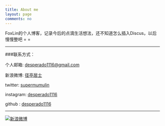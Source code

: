 ```yaml
---
title: About me
layout: page
comments: no
---
```


FoxLin的个人博客，记录今后的点滴生活想法，还不知道怎么插入Discus，以后慢慢整吧 = =

----

###联系方式：        

个人邮箱: [desperado1116@gmail.com](desperado1116@gmail.com)     

新浪微博: [径亭居士](http://weibo.com/u/2947281683/)   

twitter: [supermumulin](https://twitter.com/supermumulin)

instagram: [desperado1116](https://www.instagram.com/desperado1116/)

github : [desperado1116](https://github.com/desperado1116) 



----


[![新浪微博](http://service.t.sina.com.cn/widget/qmd/2947281683/f78fbcd2/1.png)](http://weibo.com/u/2947281683?s=6uyXnP)